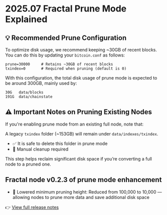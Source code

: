 
# 2025.07 Fractal Prune Mode Explained

## 💡 Recommended Prune Configuration

To optimize disk usage, we recommend keeping ~30GB of recent blocks. You can do this by updating your `bitcoin.conf` as follows:

```
prune=30000     # Retains ~30GB of recent blocks
txindex=0       # Required when pruning (default is 0)
```

With this configuration, the total disk usage of prune mode is expected to be around 300GB, mainly used by:

```
30G   data/blocks
191G  data/chainstate
```

## ⚠️ Important Notes on Pruning Existing Nodes

If you're enabling prune mode from an existing full node, note that:

A legacy `txindex` folder (~153GB) will remain under `data/indexes/txindex`.

- ✅ It is safe to delete this folder in prune mode
- 🧹 Manual cleanup required

This step helps reclaim significant disk space if you’re converting a full node to a pruned one.

## Fractal node v0.2.3 of prune mode enhancement

- 💾 Lowered minimum pruning height:
 Reduced from 100,000 to 10,000 — allowing nodes to prune more data and save additional disk space

👉 [View full release notes](https://github.com/fractal-bitcoin/fractald-release/releases/tag/v0.2.3)
